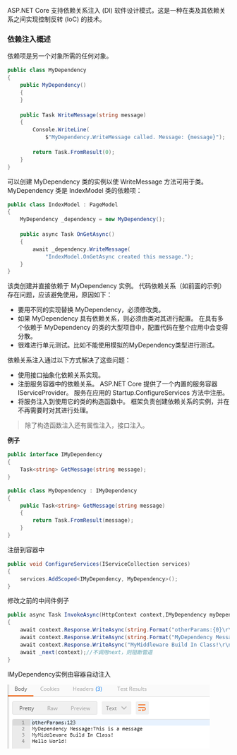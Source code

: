 ASP.NET Core 支持依赖关系注入 (DI) 软件设计模式，这是一种在类及其依赖关系之间实现控制反转 (IoC) 的技术。

### 依赖注入概述

依赖项是另一个对象所需的任何对象。

```csharp
public class MyDependency
{
    public MyDependency()
    {
    }

    public Task WriteMessage(string message)
    {
        Console.WriteLine(
            $"MyDependency.WriteMessage called. Message: {message}");

        return Task.FromResult(0);
    }
}
```

可以创建 MyDependency 类的实例以使 WriteMessage 方法可用于类。 MyDependency 类是 IndexModel 类的依赖项：

```csharp
public class IndexModel : PageModel
{
    MyDependency _dependency = new MyDependency();

    public async Task OnGetAsync()
    {
        await _dependency.WriteMessage(
            "IndexModel.OnGetAsync created this message.");
    }
}
```
该类创建并直接依赖于 MyDependency 实例。 代码依赖关系（如前面的示例）存在问题，应该避免使用，原因如下：

* 要用不同的实现替换 MyDependency，必须修改类。
* 如果 MyDependency 具有依赖关系，则必须由类对其进行配置。 在具有多个依赖于 MyDependency 的类的大型项目中，配置代码在整个应用中会变得分散。
* 很难进行单元测试。比如不能使用模拟的MyDependency类型进行测试。

依赖关系注入通过以下方式解决了这些问题：

* 使用接口抽象化依赖关系实现。
* 注册服务容器中的依赖关系。 ASP.NET Core 提供了一个内置的服务容器 IServiceProvider。 服务在应用的 Startup.ConfigureServices 方法中注册。
* 将服务注入到使用它的类的构造函数中。 框架负责创建依赖关系的实例，并在不再需要时对其进行处理。
>除了构造函数注入还有属性注入，接口注入。

**例子**
```csharp
public interface IMyDependency
{
    Task<string> GetMessage(string message);
}
```
```csharp
public class MyDependency : IMyDependency
{
    public Task<string> GetMessage(string message)
    {
        return Task.FromResult(message);
    }
}
```
注册到容器中
```csharp
public void ConfigureServices(IServiceCollection services)
{
    services.AddScoped<IMyDependency, MyDependency>();
}
```

修改之前的中间件例子
```csharp
public async Task InvokeAsync(HttpContext context,IMyDependency myDependency)
{
    await context.Response.WriteAsync(string.Format("otherParams:{0}\r\n", _otherParams));
    await context.Response.WriteAsync(string.Format("MyDependency Message:{0}\r\n", myDependency.GetMessage("1213").Result));
    await context.Response.WriteAsync("MyMiddleware Build In Class!\r\n");
    await _next(context);//不调用next，则阻断管道
}
```

IMyDependency实例由容器自动注入

![](img/依赖关系注入/2019-01-17-11-04-19.png)

